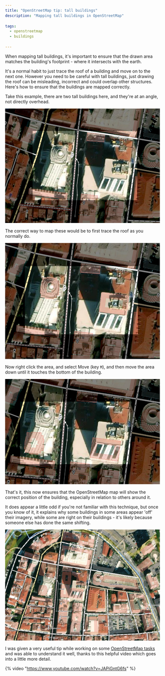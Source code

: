 ```yaml
---
title: "OpenStreetMap tip: tall buildings"
description: "Mapping tall buildings in OpenStreetMap"

tags: 
  - openstreetmap
  - buildings

---
```


When mapping tall buildings, it's important to ensure that the drawn area matches the building's footprint - where it intersects with the earth.  

It's a normal habit to just trace the roof of a building and move on to the next one.  However you need to be careful with tall buildings, just drawing the roof can be misleading, incorrect and could overlap other structures. Here's how to ensure that the buildings are mapped correctly.  


Take this example, there are two tall buildings here, and they're at an angle, not directly overhead.  

![example](/assets/images/openstreetmap-tall-buildings/001.png)

The correct way to map these would be to first trace the roof as you normally do. 

![trace the roof](/assets/images/openstreetmap-tall-buildings/002.png)

Now right click the area, and select Move (key `M`), and then move the area down until it touches the bottom of the building. 

![move to earth](/assets/images/openstreetmap-tall-buildings/003.png)

That's it, this now ensures that the OpenStreetMap map will show the correct position of the building, especially in relation to others around it.  

It does appear a little odd if you're not familiar with this technique, but once you know of it, it explains why some buildings in some areas appear 'off' their imagery, while some are right on their buildings - it's likely because someone else has done the same shifting.  

![zoom out](/assets/images/openstreetmap-tall-buildings/004.png)

I was given a very useful tip while working on some [OpenStreetMap tasks](https://www.hotosm.org/) and was able to understand it well, thanks to this helpful video which goes into a little more detail. 



{% video "https://www.youtube.com/watch?v=JAPiGntG6fs" %}
